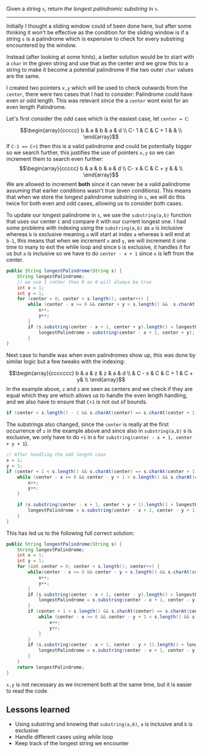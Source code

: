 Given a string `s`, return _the longest_ _palindromic_ _substring_ in `s`.
***
Initially I thought a sliding window could of been done here, but after some thinking it won't be effective as the condition for the sliding window is if a string `s` is a palindrome which is expensive to check for every substring encountered by the window.

Instead (after looking at some hints), a better solution would be to start with a `char` in the given string and use that as the center and we grow this to a string to make it become a potential palindrome if the two outer `char` values are the same.

I created two pointers `x,y` which will be used to check outwards from the `center`, there were two cases that I had to consider: Palindrome could have even or odd length. This was relevant since the a `center` wont exist for an even length Palindrome. 

Let's first consider the odd case which is the easiest case, let `center = C`:

$$\begin{array}{ccccc}
    b & a & b & a & d \\
    C- 1  & C & C + 1 & &   \\
  \end{array}$$
  If `C-1 == C+1` then this is a valid palindrome and could be potentially bigger so we search further, this justifies the use of pointers `x,y` so we can increment them to search even further:
   $$\begin{array}{ccccc}
    b & a & b & a & d \\
    C- x  & C & C + y & &   \\
  \end{array}$$
   We are allowed to increment **both** since it can never be a valid palindrome assuming that earlier conditions wasn't true (even conditions). This means that when we store the longest palindrome substring in `s`, we will do this twice for both even and odd cases, allowing us to consider both cases.

To update our longest palindrome in `s`, we use the `substring(a,b)` function that uses our center `C` and compare it with our current longest one. I had some problems with indexing using the `substring(a,b)` as `a` is inclusive whereas `b` is exclusive meaning `a` will start at index `a` whereas `b` will end at `b-1`, this means that when we increment `x` and `y`, we will increment it one time to many to exit the while loop and since `b` is exclusive, it handles it for us but `a` is inclusive so we have to do `center - x + 1` since `x` is left from the center.

```java
public String longestPalindrome(String s) {
	String longestPalindrome;
	// we use 1 rather then 0 as 0 will always be true
	int x = 1; 
	int y = 1;
	for (center = 0; center < s.length(); center++) {
		while (center - x >= 0 && center + y < s.length() &&  s.charAt(center - x) == s.charAt(center-y)) { // checks to see center offsets arent out of bounds and if its a valid palindrome
			x++;
			y++;
		}
		if (s.substring(center - x + 1, center + y).length() > longestPalindrome.length()) {
			longestPalindrome = substring(center - x + 1, center + y); // ensures max palindrome it comes across is the 
		}
}
```

Next case to handle was when even palindromes show up, this was done by similar logic but a few tweaks with the indexing:

$$\begin{array}{ccccccc}
b & a & z & z & a & d \\ 
& C - x & C & C + 1 & C + y& \\
\end{array}$$
In the example above, `z` and `z` are seen as centers and we check if they are equal which they are which allows us to handle the even length handling, and we also have to ensure that `C+1` is not out of bounds.
```java
if (center < s.length() - 1 && s.charAt(center) == s.charAt(center + 1))
```

The substrings also changed, since the `center` is really at the first occurrence of `z` in the example above and since also in `substring(a,b)` `b` is exclusive, we only have to do `+1` in `b` for `substring(center - x + 1, center + y + 1`).

```java
// After handling the odd length case
x = 1;
y = 1;
if (center + 1 < s.length() && s.charAt(center) == s.charAt(center + 1) {
	while (center - x >= 0 && center - y + 1 < s.length() && s.charAt(center - x) == s.charAt(center - y + 1)) {
		x++;
		y++;
	}

	if (s.substring(center - x + 1, center + y + 1).length() > longestPalindrome.length()) {
		longestPalindrome = s.substring(center - x + 1, center - y + 1);
	}
}
```

This has led us to the following full correct solution:
```java
public String longestPalindrome(String s) {
	String longestPalindrome;
	int x = 1;
	int y = 1;
	for (int center = 0; center < s.length(); center++) {
		while(center - x >= 0 && center - y < s.length() && s.charAt(center-x) == s.charAt(center-y)) {
			x++;
			y++;
		}
		if (s.substring(center - x + 1, center - y).length() > longestPalindrome.length() {
			longestPalindrome = s.substring(center - x + 1, center - y);
		}
		if (center + 1 < s.length() && s.charAt(center) == s.charAt(center + 1)) {
			while (center - x >= 0 && center - y + 1 < s.length() && s.charAt(center - x) == s.charAt(center - y + 1) ) {
				x++;
				y++;
			}
		}
		if (s.substring(center - x + 1, center - y + 1).length() > longestPalindrome.length()) {
			longestPalindrome = s.substring(center - x + 1, center - y + 1);
		}
	}
	return longestPalindrome;
}
```

`x,y` is not necessary as we increment both at the same time, but it is easier to read the code. 
## Lessons learned

- Using substring and knowing that `substring(a,b)`, `a` is inclusive and `b` is exclusive
- Handle different cases using while loop
- Keep track of the longest string we encounter